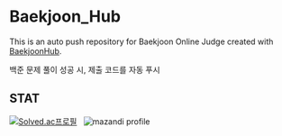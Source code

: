# Baekjoon_Hub
This is an auto push repository for Baekjoon Online Judge created with [BaekjoonHub](https://github.com/BaekjoonHub/BaekjoonHub).

백준 문제 풀이 성공 시, 제출 코드를 자동 푸시

## STAT
[![Solved.ac프로필](http://mazassumnida.wtf/api/v2/generate_badge?boj=opal1031)](https://solved.ac/opal1031) &nbsp;
![mazandi profile](http://mazandi.herokuapp.com/api?handle=opal1031&theme=warm)
